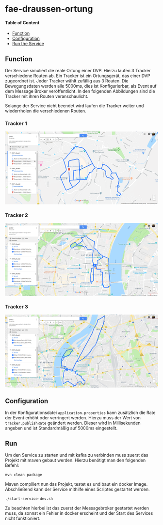 # fae-draussen-ortung

#### Table of Content

* [Function](#Function)
* [Configuration](#Configuration)
* [Run the Service](#Run)

## Function
Der Service simuliert die reale Ortung einer DVP. Hierzu laufen 3 Tracker verschiedene Routen ab.
Ein Tracker ist ein Ortungsgerät, das einer DVP zugeordnet ist. Jeder Tracker wählt zufällig aus 3 Routen. 
Die Bewegungsdaten werden alle 5000ms, dies ist Konfigurierbar, als Event auf dem Message Broker veröffentlicht.
In den folgenden Abbildungen sind die Tracker mit ihren Routen veranschaulicht. 

Solange der Service nicht beendet wird laufen die Tracker weiter und wiederrholen die verschiedenen Routen.

### Tracker 1 
![alt text](https://github.com/Archi-Lab/fae-draussen-ortung/blob/master/assests/route_1.png)

### Tracker 2
![alt text](https://github.com/Archi-Lab/fae-draussen-ortung/blob/master/assests/route_2.png)

### Tracker 3
![alt text](https://github.com/Archi-Lab/fae-draussen-ortung/blob/master/assests/route_3.png)


## Configuration
In der Konfigurationsdatei ``application.properties`` kann zusätzlich die Rate der Event erhöht oder verringert werden.
Hierzu muss der Wert von ``tracker.publishRate`` geändert werden. 
Dieser wird in Millisekunden angeben und ist Standardmäßig auf 5000ms eingestellt.

## Run
Um den Service zu starten und mit kafka zu verbinden muss zuerst das Projekt mit maven gebaut werden.
Hierzu benötigt man den folgenden Befehl: 
```bash
mvn clean package
```
Maven compiliert nun das Projekt, testet es und baut ein docker Image.
Abschließend kann der Service mithilfe eines Scriptes gestartet werden. 
```bash
./start-service-dev.sh
```
Zu beachten hierbei ist das zuerst der Messagebroker gestartet werden muss,
da sonnst ein Fehler in docker erscheint und der Start des Services nicht funktioniert.
